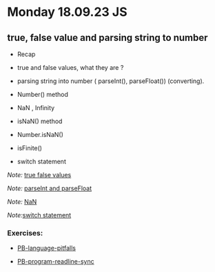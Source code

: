 # Monday 18.09.23 JS

## true, false value and parsing string to number

- Recap

- true and false values, what they are ?

- parsing string into number ( parseInt(), parseFloat()) (converting).

- Number() method

- NaN , Infinity

- isNaN() method

- Number.isNaN()

- isFinite()

- switch statement

_Note:_ [true false values](https://developer.mozilla.org/en-US/docs/Glossary/Truthy)

_Note:_ [parseInt and parseFloat](https://developer.mozilla.org/en-US/docs/Web/JavaScript/Reference/Global_Objects/parseInt)

_Note:_ [NaN](https://developer.mozilla.org/en-US/docs/Web/JavaScript/Reference/Global_Objects/NaN)

_Note:_[switch statement](https://developer.mozilla.org/en-US/docs/Web/JavaScript/Reference/Statements/switch)

### Exercises:

- [PB-language-pitfalls](https://classroom.github.com/a/y8KxSriN)

- [PB-program-readline-sync](https://classroom.github.com/a/RqWmaKuY)
